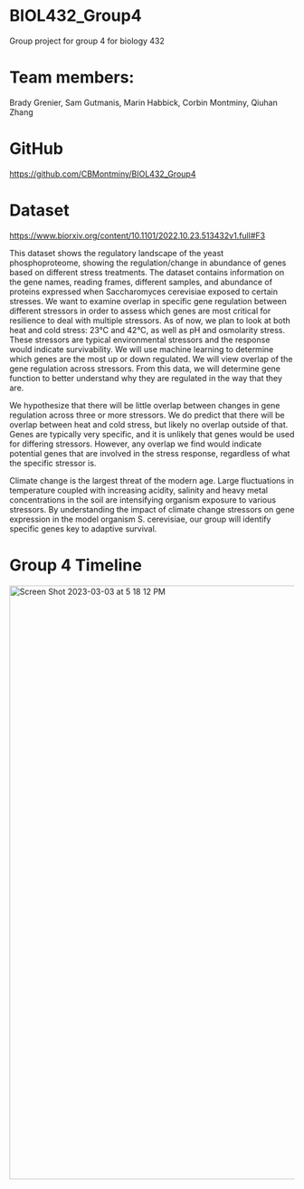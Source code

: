 # BIOL432_Group4
Group project for group 4 for biology 432
# Team members:
Brady Grenier, Sam Gutmanis, Marin Habbick, Corbin Montminy, Qiuhan Zhang
# GitHub
https://github.com/CBMontminy/BIOL432_Group4
# Dataset
https://www.biorxiv.org/content/10.1101/2022.10.23.513432v1.full#F3

This dataset shows the regulatory landscape of the yeast phosphoproteome, showing the regulation/change in abundance of genes based on different stress treatments. The dataset contains information on the gene names, reading frames, different samples, and abundance of proteins expressed when Saccharomyces cerevisiae exposed to certain stresses. We want to examine overlap in specific gene regulation between different stressors in order to assess which genes are most critical for resilience to deal with multiple stressors.  As of now, we plan to look at both heat and cold stress: 23°C and 42°C, as well as pH and osmolarity stress. These stressors are typical environmental stressors and the response would indicate survivability.  We will use machine learning to determine which genes are the most up or down regulated.  We will view overlap of the gene regulation across stressors.  From this data, we will determine gene function to better understand why they are regulated in the way that they are.

We hypothesize that there will be little overlap between changes in gene regulation across three or more stressors.  We do predict that there will be overlap between heat and cold stress, but likely no overlap outside of that. Genes are typically very specific, and it is unlikely that genes would be used for differing stressors.  However, any overlap we find would indicate potential genes that are involved in the stress response, regardless of what the specific stressor is.

Climate change is the largest threat of the modern age. Large fluctuations in temperature coupled with increasing acidity, salinity and heavy metal concentrations in the soil are intensifying organism exposure to various stressors. By understanding the impact of climate change stressors on gene expression in the model organism S. cerevisiae, our group will identify specific genes key to adaptive survival. 
# Group 4 Timeline
<img width="1049" alt="Screen Shot 2023-03-03 at 5 18 12 PM" src="https://user-images.githubusercontent.com/122400567/222840554-d42ace9a-1b40-49ac-b0c6-66c81c0d03d3.png">
